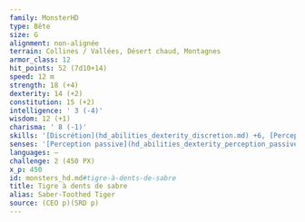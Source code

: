 ```yaml
---
family: MonsterHD
type: Bête
size: G
alignment: non-alignée
terrain: Collines / Vallées, Désert chaud, Montagnes
armor_class: 12
hit_points: 52 (7d10+14)
speed: 12 m
strength: 18 (+4)
dexterity: 14 (+2)
constitution: 15 (+2)
intelligence: ' 3 (-4)'
wisdom: 12 (+1)
charisma: ' 8 (-1)'
skills: '[Discrétion](hd_abilities_dexterity_discretion.md) +6, [Perception](hd_abilities_wisdom_perception.md) +3'
senses: '[Perception passive](hd_abilities_dexterity_perception_passive.md) 13'
languages: —
challenge: 2 (450 PX)
x_p: 450
id: monsters_hd.md#tigre-à-dents-de-sabre
title: Tigre à dents de sabre
alias: Saber-Toothed Tiger
source: (CEO p)(SRD p)
---
```


